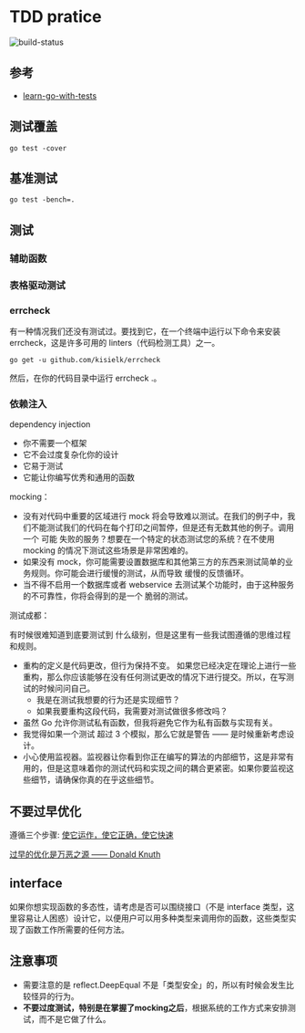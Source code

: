 # TDD pratice

![build-status](https://travis-ci.com/26huitailang/go_tdd.svg?branch=master)

## 参考

- [learn-go-with-tests](https://studygolang.gitbook.io/learn-go-with-tests/go-ji-chu/integers)

## 测试覆盖

    go test -cover

## 基准测试

    go test -bench=.

## 测试

### 辅助函数

### 表格驱动测试

### errcheck

有一种情况我们还没有测试过。要找到它，在一个终端中运行以下命令来安装 errcheck，这是许多可用的 linters（代码检测工具）之一。

    go get -u github.com/kisielk/errcheck

然后，在你的代码目录中运行 errcheck .。

### 依赖注入

dependency injection

- 你不需要一个框架
- 它不会过度复杂化你的设计
- 它易于测试
- 它能让你编写优秀和通用的函数

mocking：

- 没有对代码中重要的区域进行 mock 将会导致难以测试。在我们的例子中，我们不能测试我们的代码在每个打印之间暂停，但是还有无数其他的例子。调用一个 可能 失败的服务？想要在一个特定的状态测试您的系统？在不使用 mocking 的情况下测试这些场景是非常困难的。
- 如果没有 mock，你可能需要设置数据库和其他第三方的东西来测试简单的业务规则。你可能会进行缓慢的测试，从而导致 缓慢的反馈循环。
- 当不得不启用一个数据库或者 webservice 去测试某个功能时，由于这种服务的不可靠性，你将会得到的是一个 脆弱的测试。

测试成都：

有时候很难知道到底要测试到 什么级别，但是这里有一些我试图遵循的思维过程和规则。

- 重构的定义是代码更改，但行为保持不变。 如果您已经决定在理论上进行一些重构，那么你应该能够在没有任何测试更改的情况下进行提交。所以，在写测试的时候问问自己。
    - 我是在测试我想要的行为还是实现细节？
    - 如果我要重构这段代码，我需要对测试做很多修改吗？
- 虽然 Go 允许你测试私有函数，但我将避免它作为私有函数与实现有关。
- 我觉得如果一个测试 超过 3 个模拟，那么它就是警告 —— 是时候重新考虑设计。
- 小心使用监视器。监视器让你看到你正在编写的算法的内部细节，这是非常有用的，但是这意味着你的测试代码和实现之间的耦合更紧密。如果你要监视这些细节，请确保你真的在乎这些细节。

## 不要过早优化

遵循三个步骤:
[使它运作，使它正确，使它快速](http://wiki.c2.com/?MakeItWorkMakeItRightMakeItFast)

[过早的优化是万恶之源 —— Donald Knuth](http://wiki.c2.com/?PrematureOptimization)

## interface

如果你想实现函数的多态性，请考虑是否可以围绕接口（不是 interface 类型，这里容易让人困惑）设计它，以便用户可以用多种类型来调用你的函数，这些类型实现了函数工作所需要的任何方法。

## 注意事项

- 需要注意的是 reflect.DeepEqual 不是「类型安全」的，所以有时候会发生比较怪异的行为。
- **不要过度测试，特别是在掌握了mocking之后**，根据系统的工作方式来安排测试，而不是它做了什么。
